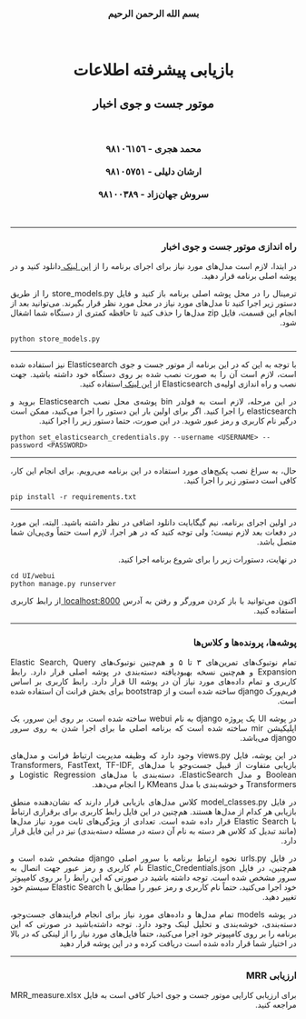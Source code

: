 <div dir="auto" align="center">
    <h3>
        بسم الله الرحمن الرحیم
    </h3>
    <br>
    <h1>
        <strong>
            بازیابی پیشرفته اطلاعات
        </strong>
    </h1>
    <h2>
        <strong>
            موتور جست و جوی اخبار
        </strong>
    </h2>
    <br>
    <h3>
        محمد هجری - ٩٨١٠٦١٥٦
        <br><br>
        ارشان دلیلی - ٩٨١٠٥٧٥١
        <br><br>
        سروش جهان‌زاد - ٩٨١٠٠٣٨٩
    </h3>
    <br>
</div>

---

<div>
    <h3 style='direction:rtl;text-align:justify;'>
        راه اندازی موتور جست و جوی اخبار
    </h3>
</div>

<div dir="auto" align="justify">
    <p style='direction:rtl;text-align:justify;'>
        در ابتدا، لازم است مدل‌های مورد نیاز برای اجرای برنامه را از 
        <a href="https://www.dropbox.com/sh/rgeut39nqxy4ydv/AAAsrNBISlAVcJb-DxRjw2nia?dl=0"> این لینک </a>
        دانلود کنید و در پوشه اصلی برنامه قرار دهید.
    </p>
</div>

<div dir="auto" align="justify">
    <p style='direction:rtl;text-align:justify;'>
        ترمینال را در محل پوشه اصلی برنامه باز کنید و فایل store_models.py را از طریق دستور زیر اجرا کنید تا مدل‌های مورد نیاز در محل مورد نظر قرار بگیرند. می‌توانید بعد از انجام این قسمت، فایل zip مدل‌ها را حذف کنید تا حافظه کمتری از دستگاه شما اشغال شود.
    </p>
</div>

```shell
python store_models.py 
```

---

<div dir="auto" align="justify">
    <p style='direction:rtl;text-align:justify;'>
        با توجه به این که در این برنامه از موتور جست و جوی Elasticsearch نیز استفاده شده است، لازم است آن را به صورت نصب شده بر روی دستگاه خود داشته باشید. جهت نصب و راه اندازی اولیه‌ی Elasticsearch از 
        <a href="https://www.elastic.co/guide/en/elasticsearch/reference/current/install-elasticsearch.html"> این لینک </a>
        استفاده کنید.
    </p>
</div>

<div dir="auto" align="justify">
    <p style='direction:rtl;text-align:justify;'>
        در این مرحله، لازم است به فولدر bin پوشه‌ی محل نصب Elasticsearch بروید و elasticsearch را اجرا کنید. اگر برای اولین بار این دستور را اجرا می‌کنید، ممکن است درگیر نام کاربری و رمز عبور شوید. در این صورت، حتما دستور زیر را اجرا کنید. 
    </p>
</div>

```shell
python set_elasticsearch_credentials.py --username <USERNAME> --password <PASSWORD>
```

---

<div dir="auto" align="justify">
    <p style='direction:rtl;text-align:justify;'>
        حال، به سراغ نصب پکیج‌های مورد استفاده در این برنامه می‌رویم. برای انجام این کار، کافی است دستور زیر را اجرا کنید.
    </p>
</div>

```shell
pip install -r requirements.txt
```

---

<div dir="auto" align="justify">
    <p style='direction:rtl;text-align:justify;'>
        در اولین اجرای برنامه، نیم گیگابایت دانلود اضافی در نظر داشته باشید. البته، این مورد در دفعات بعد لازم نیست؛ ولی توجه کنید که در هر اجرا، لازم است حتماً وی‌پی‌ان شما متصل باشد.
    </p>
</div>

<div dir="auto" align="justify">
    <p style='direction:rtl;text-align:justify;'>
        در نهایت، دستورات زیر را برای شروع برنامه اجرا کنید.
    </p>
</div>

```shell
cd UI/webui
python manage.py runserver
```

<div dir="auto" align="justify">
    <p style='direction:rtl;text-align:justify;'>
       اکنون می‌توانید با باز کردن مرورگر و رفتن به آدرس <a href="http://localhost:8000"> localhost:8000 </a> از رابط کاربری استفاده کنید. 
    </p>
</div>


---

<div>
    <h3 style='direction:rtl;text-align:justify;'>
        پوشه‌ها، پرونده‌ها و کلاس‌ها
    </h3>
</div>

<div dir="auto" align="justify">
    <p style='direction:rtl;text-align:justify;'>
        تمام نوتبوک‌های تمرین‌های ۳ تا ۵ و هم‌چنین نوتبوک‌های Elastic Search, Query Expansion و هم‌چنین نسخه بهبودیافته دسته‌بندی در پوشه اصلی قرار دارد. رابط کاربری و تمام داده‌های مورد نیاز آن در پوشه UI قرار دارد. رابط کاربری بر اساس فریم‌ورک django ساخته شده است و از bootstrap برای بخش فرانت آن استفاده شده است.
    </p>
    <p style='direction:rtl;text-align:justify;'>
     در پوشه UI یک پروژه django به نام webui ساخته شده است. بر روی این سرور، یک اپلیکیشن mir ساخته شده است که برنامه اصلی ما برای اجرا شدن به روی سرور django می‌باشد.  
    </p>
    <p style='direction:rtl;text-align:justify;'>
        در این پوشه، فایل views.py وجود دارد که وظیفه مدیریت ارتباط فرانت و مدل‌های بازیابی متفاوت از قبیل جست‌و‌جو با مدل‌های Transformers, FastText, TF-IDF, Boolean و مدل ElasticSearch، دسته‌بندی با مدل‌های Logistic Regression و Transformers و خوشه‌بندی با مدل KMeans را انجام می‌دهد.
    </p>
     <p style='direction:rtl;text-align:justify;'>
        در فایل model_classes.py کلاس مدل‌های بازیابی قرار دارند که نشان‌دهنده منطق بازیابی هر کدام از مدل‌ها هستند. هم‌چنین در این فایل رابط کاربری برای برقراری ارتباط با Elastic Search قرار داده شده است. تعدادی از ویژگی‌های ثابت مورد نیاز مدل‌ها (مانند تبدیل کد کلاس هر دسته به نام آن دسته در مسئله دسته‌بندی) نیز در این فایل قرار دارد.
    </p>
    <p style='direction:rtl;text-align:justify;'>
        در فایل urls.py نحوه ارتباط برنامه با سرور اصلی django مشخص شده است و هم‌چنین، در فایل Elastic_Credentials.json نام کاربری و رمز عبور جهت اتصال به سرور مشخص شده است. توجه داشته باشید در صورتی که این رابط را بر روی کامپیوتر خود اجرا می‌کنید، حتماً نام کاربری و رمز عبور را مطابق با Elastic Search سیستم خود تغییر دهید.
    </p>
    <p style='direction:rtl;text-align:justify;'>
        در پوشه models تمام مدل‌ها و داده‌های مورد نیاز برای انجام فرایندهای جست‌و‌جو، دسته‌بندی، خوشه‌بندی و تحلیل لینک وجود دارد. توجه داشته‌باشید در صورتی که این برنامه را  بر روی کامپیوتر خود اجرا می‌کنید، حتماً فایل‌های مورد نیاز را از لینکی که در بالا در اختیار شما قرار داده شده است دریافت کرده و در این پوشه قرار دهید
    </p>
</div>

---

<div>
    <h3 style='direction:rtl;text-align:justify;'>
        ارزیابی MRR
    </h3>
</div>

<div dir="auto" align="justify">
    <p style='direction:rtl;text-align:justify;'>
        برای ارزیابی کارایی موتور جست و جوی اخبار کافی است به فایل MRR_measure.xlsx مراجعه کنید.
    </p>
</div>
